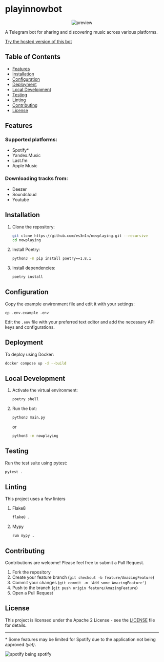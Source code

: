 # playinnowbot

<p align="center">
  <img src="https://i.imgur.com/pmBfFF0.png" alt="preview">
</p>

A Telegram bot for sharing and discovering music across various platforms.

[Try the hosted version of this bot](https://t.me/playinnowbot)

## Table of Contents
- [Features](#features)
- [Installation](#installation)
- [Configuration](#configuration)
- [Deployment](#deployment)
- [Local Development](#local-development)
- [Testing](#testing)
- [Linting](#linting)
- [Contributing](#contributing)
- [License](#license)

## Features

### Supported platforms:

* Spotify\*
* Yandex.Music
* Last.fm
* Apple Music

### Downloading tracks from:

* Deezer
* Soundcloud
* Youtube

## Installation

1. Clone the repository:
   ```bash
   git clone https://github.com/es3n1n/nowplaying.git --recursive
   cd nowplaying
   ```

2. Install Poetry:
   ```bash
   python3 -m pip install poetry==1.8.1
   ```

3. Install dependencies:
   ```bash
   poetry install
   ```

## Configuration

Copy the example environment file and edit it with your settings:

```
cp .env.example .env
```

Edit the `.env` file with your preferred text editor and add the necessary API keys and configurations.

## Deployment

To deploy using Docker:

```bash
docker compose up -d --build
```

## Local Development

1. Activate the virtual environment:
   ```bash
   poetry shell
   ```

2. Run the bot:
   ```bash
   python3 main.py
   ```
   or
   ```bash
   python3 -m nowplaying
   ```

## Testing

Run the test suite using pytest:

```bash
pytest .
```

## Linting

This project uses a few linters

1. Flake8
   ```bash
   flake8 .
   ```
2. Mypy
   ```bash
   run mypy .
   ```

## Contributing

Contributions are welcome! Please feel free to submit a Pull Request.

1. Fork the repository
2. Create your feature branch (`git checkout -b feature/AmazingFeature`)
3. Commit your changes (`git commit -m 'Add some AmazingFeature'`)
4. Push to the branch (`git push origin feature/AmazingFeature`)
5. Open a Pull Request

## License

This project is licensed under the Apache 2 License - see the [LICENSE](LICENSE) file for details.

---

\* Some features may be limited for Spotify due to the application not being approved *(yet)*.

![spotify being spotify](https://i.imgur.com/xfPfiP1.png)
